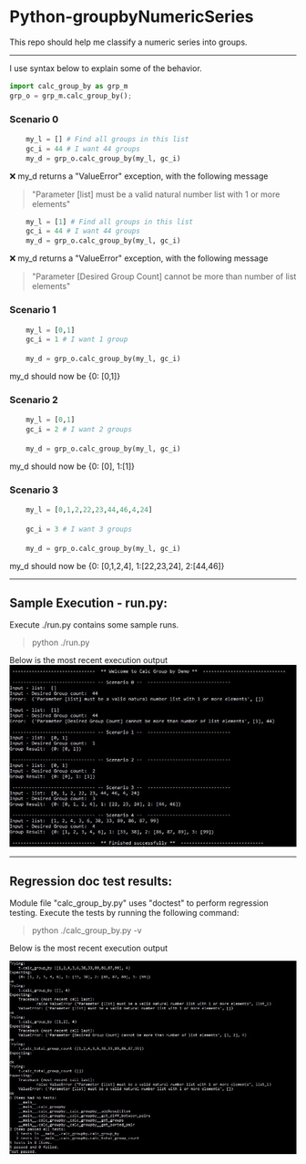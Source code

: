 # Python-groupbyNumericSeries

This repo should help me classify a numeric series into groups.

---
I use syntax below to explain some of the behavior.

```python
import calc_group_by as grp_m
grp_o = grp_m.calc_group_by();
```
### Scenario 0
```python
    my_l = [] # Find all groups in this list
    gc_i = 44 # I want 44 groups
    my_d = grp_o.calc_group_by(my_l, gc_i)
```    
:x:  my_d returns a "ValueError" exception, with the following message

> "Parameter [list] must be a valid natural number list with 1 or more elements"

```python
    my_l = [1] # Find all groups in this list
    gc_i = 44 # I want 44 groups
    my_d = grp_o.calc_group_by(my_l, gc_i)
```    
:x:  my_d returns a "ValueError" exception, with the following message

> "Parameter [Desired Group Count] cannot be more than number of list elements"

### Scenario 1
```python
    my_l = [0,1]
    gc_i = 1 # I want 1 group
    
    my_d = grp_o.calc_group_by(my_l, gc_i)
```    
my_d should now be {0: [0,1]}

### Scenario 2
```python
    my_l = [0,1]
    gc_i = 2 # I want 2 groups
    
    my_d = grp_o.calc_group_by(my_l, gc_i)
```    
my_d should now be {0: [0], 1:[1]}
    
    
### Scenario 3
```python
    my_l = [0,1,2,22,23,44,46,4,24]
    
    gc_i = 3 # I want 3 groups
    
    my_d = grp_o.calc_group_by(my_l, gc_i)
```    
my_d should now be {0: [0,1,2,4], 1:[22,23,24], 2:[44,46]}

---
## Sample Execution - run.py: 
Execute ./run.py contains some sample runs. 

> python ./run.py

Below is the most recent execution output
![Image of run.py](https://raw.githubusercontent.com/bilgrami/Python-groupbyNumericSeries/master/docs/run_result.JPG)

---
## Regression doc test results: 
Module file "calc_group_by.py" uses "doctest" to perform regression testing. Execute the tests by running the following command:

> python ./calc_group_by.py -v 

Below is the most recent execution output

![Image of doctest_result](https://raw.githubusercontent.com/bilgrami/Python-groupbyNumericSeries/master/docs/doctest_result.JPG)

